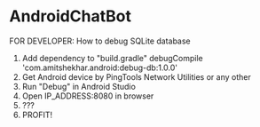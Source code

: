 # AndroidChatBot

FOR DEVELOPER:
How to debug SQLite database
1) Add dependency to "build.gradle" 
debugCompile 'com.amitshekhar.android:debug-db:1.0.0' 
2) Get Android device by PingTools Network Utilities or any other
3) Run "Debug" in Android Studio
4) Open IP_ADDRESS:8080 in browser
5) ???
6) PROFIT!
